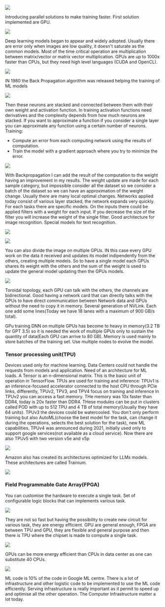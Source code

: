![](https://i.imgur.com/u0PkaOB.png)

Introducing parallel solutions to make training faster.
First solution implemented are GPU.

![](https://i.imgur.com/Qph8ev6.png)

Deep learning models began to appear and widely adopted. Usually there are error only when images are low quality, it doesn't saturate as the common models. 
Most of the time critical operation are multiplication between matrix/vector or matrix vector multiplication. 
GPUs are up to 1000x faster than CPUs, but they need high level languages (CUDA and OpenCL). 

![](https://i.imgur.com/hL5Oamk.png)

IN 1980 the Back Propagation algorithm was released helping the training of  ML models

![](https://i.imgur.com/h2qdC3f.png)

Then these neurons are stacked and connected between them with their own weight and activation function.
In training activation functions need derivatives and the complexity depends from how much neurons are stacked. If you want to approximate a function if you consider a single layer you can approximate any function using a certain number of neurons.
Training:
- Compute an error from each computing network using the results of computation.
- Train the model with a gradient approach where you try to minimize the error.

![](https://i.imgur.com/beZg1Xv.png)

With Backpropagation I can add the result of the computation to the weight having an improvement in my results. The weight update are made for each sample category, but impossible consider all the dataset so we consider a batch of the dataset so we can have an approximation of the weight change.
Usually there are many local optimal changes.
Networks applied today consist of various layer stacked, the network expands very quickly. For each tasks there are specific models. On the inputs there could be applied filters with a weight for each input. If you decrease the size of the filter you will increase the weight of the single filter. Good architecture for image recognition. Special models for text recognition.

![](https://i.imgur.com/hY1JBCH.png)

![](https://i.imgur.com/saxOklO.png)

You can also divide the image on multiple GPUs. IN this case every GPU work on the data it received and updates its model indipendently from the others, creating multiple models. So to have a single model each GPUs shares its weight with the others and the sum of the weight is used to update the general model updating then the GPUs models.

![](https://i.imgur.com/S3aZLHV.png)

Toroidal topology, each GPU can talk with the others, the channels are bidirectional. Good having a network card that can directly talks with the GPUs to have direct communication between Network data and GPUs without the need to copy it in memory. 
Several generation of NVLink. Each one add some lines(Today we have 18 lanes with a maximum of 900 GB/s total).

GPu training DNN on multiple GPUs has become to heavy in memory(3.2 TB for GPT 3.5) so it is needed the work of multiple GPUs only to sustain the quantity of data(Each GPU can arrive to 80 GB). Memory is used mainly to store batches of the training set. Use multiple nodes to evolve the model. 
### Tensor processing unit(TPU)
Devices used only for machine learning. Data Centers could not handle the requests from models and application. Need of an architecture for ML loads. 
A Tensor is an n-dimensional matrix. This is the basic unit of operation in TensorFlow.
TPUs are used for training and inference: TPUv1 is an inference-focused accelerator connected to the host CPU through PCIe links, differently, TPUv2, TPV3, and TPV4 focus on training and inference
In TPUv2 you can access a fast memory. THe memory was 10x faster than DDR4, today is 20x faster than DDR4. THese modules can be put in clusters called POD with up to 512 TPU and 4  TB of total memory(Usually they have 64 units).
TPUv3 the devices could be watercooled. You don't only perform training but also AutoML(choose the best model for the task, can change it during the operations, selects the best solution for the task), new ML capabilities. 
TPUv4 was announced during 2021, initially used only to support google services(not available as a cloud service). Now there are also TPUv5 with two version v5e and v5p

![](https://i.imgur.com/N48kp2o.png)

Amazon also has created its architectures optimized for LLMs models. These architectures are called Trainium.

![](https://i.imgur.com/LIDQesv.png)

### Field Programmable Gate Array(FPGA)
You can customise the hardware to execute a single task. Set of configurable logic blocks that can implements various task.

![](https://i.imgur.com/IVFA3Tv.png)

They are not so fast but having the possibility to create new circuit for various task, they are energy efficient. 
GPU are general enough, FPGA are between TPU and GPU, they are flexible and general purpose and then there is TPU where the chipset is made to compute a single task.

![](https://i.imgur.com/blp46s1.png)

GPUs can be more energy efficient than CPUs in data center as one can substitute 40 CPUs.

![](https://i.imgur.com/EvaHE1z.png)

ML code is 10% of the code in Google ML centre. There is a lot of infrastructure and other logistic code to be implemented to use the ML code efficiently. Serving infrastructure is really important as it permit to speed up and optimise all the other operation. The Computer Infrastructure matter a lot today.  